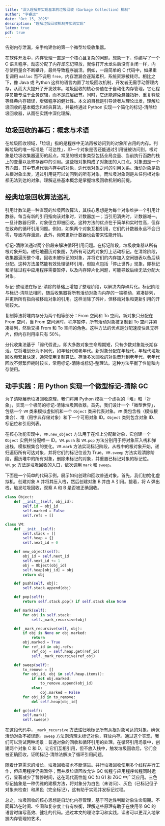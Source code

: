 ```yaml
---
title: "深入理解并实现基本的垃圾回收（Garbage Collection）机制"
author: "李睿远"
date: "Oct 15, 2025"
description: "理解垃圾回收机制并实践实现"
latex: true
pdf: true
---
```


告别内存泄漏，亲手构建你的第一个微型垃圾收集器。


在软件开发中，内存管理一直是一个核心且复杂的问题。想象一下，你编写了一个 C 语言程序，动态分配了内存却忘记释放，就像打开水龙头后没有关闭一样，内存使用量会不断攀升，最终导致程序崩溃。例如，一段简单的 C 代码中，如果重复调用 `malloc` 而不调用 `free`，内存泄漏会逐渐累积，系统资源被耗尽。相比之下，像 Java 或 Python 这样的语言内置了垃圾回收机制，开发者无需手动管理内存，从而大大提升了开发效率。垃圾回收的核心价值在于自动化内存管理，它让程序员能专注于业务逻辑，而不是底层细节。同时，它还能避免悬挂指针、重复释放等经典内存错误，增强程序的健壮性。本文的目标是引导读者从理论出发，理解垃圾回收的基本概念和经典算法，并最终通过 Python 实现一个简化的标记-清除垃圾回收器，从而在实践中深化理解。

## 垃圾回收的基石：概念与术语

在垃圾回收领域，「垃圾」指的是程序中无法再被访问到的对象所占用的内存。判断垃圾的唯一标准是「可达性」，即一个对象是否还能通过引用链被访问到。根对象是垃圾收集器遍历的起点，常见的根对象类型包括全局变量、当前执行函数的栈上的变量以及寄存器中的引用。这些根对象构成了对象图的入口点。对象图是一个有向图，其中节点代表内存中的对象，边代表对象之间的引用关系。活动对象是指从根对象出发，通过引用链可以访问到的所有对象，而垃圾对象则是从任何根对象都无法到达的对象。理解这些基本概念是掌握垃圾回收机制的前提。

## 经典垃圾回收算法巡礼

引用计数法是一种直观的垃圾回收算法，其核心思想是为每个对象维护一个引用计数器。每当有新的引用指向该对象时，计数器加一；当引用消失时，计数器减一。一旦计数器归零，对象便立即被回收。这种方法的优点在于简单和实时性高，但存在致命的循环引用问题。例如，如果两个对象互相引用，它们的计数器永远不会归零，导致内存泄漏。此外，频繁更新计数器也会带来性能开销。

标记-清除法通过两个阶段来解决循环引用问题。在标记阶段，垃圾收集器从所有根对象开始，递归地遍历对象图，为所有可达的对象打上活动标记。在清除阶段，收集器遍历整个堆，回收未被标记的对象，并将它们的内存加入空闲链表以备后续分配。这种方法虽然能有效处理循环引用，但缺点包括「停止世界」现象，即标记和清除过程中应用程序需要暂停，以及内存碎片化问题，可能导致后续无法分配大对象。

标记-整理法在标记-清除的基础上增加了整理阶段，以解决内存碎片化。标记阶段与标记-清除法相同，随后收集器将所有活动对象向内存的一端移动，紧凑排列，并更新所有指向被移动对象的引用。这样消除了碎片，但移动对象和更新引用的开销较大。

复制算法将堆内存分为两个相等部分：From 空间和 To 空间。新对象只分配在 From 空间，当 From 空间满时，程序暂停，所有活动对象被复制到 To 空间并紧凑排列，然后交换 From 和 To 空间的角色。这种方法的优点是分配速度快且无碎片，但内存利用率只有 50%。

分代收集法基于「弱代假说」，即大多数对象生命周期短，只有少数对象能长期存活。它将堆划分为不同代，如年轻代和老年代。新对象分配在年轻代，年轻代垃圾回收频繁且快速，通常使用复制算法。存活多次回收的对象晋升到老年代，老年代回收不频繁但耗时较长，常用标记-清除或标记-整理法。这种方法平衡了性能和内存使用。

## 动手实践：用 Python 实现一个微型标记-清除 GC

为了清晰展示垃圾回收原理，我们将用 Python 模拟一个虚拟的「堆」和「对象」，实现一个极简的标记-清除垃圾回收器。首先，我们设计一个「微型世界」，包括一个 `VM` 类来模拟虚拟机和一个 `Object` 类来代表对象。`VM` 类包含栈（模拟根集合）、堆（用字典存储对象）和下一个可用对象 ID。`Object` 类则包含对象 ID、标记位和引用列表。

在核心功能实现中，`VM.new_object` 方法用于在堆上分配新对象，它创建一个 `Object` 实例并分配唯一 ID。`VM.push` 和 `VM.pop` 方法分别用于将对象压入栈和弹出栈，模拟根集合的变化。`VM.mark` 方法实现标记阶段，从栈中的根对象开始，递归遍历所有可达对象，并将它们的标记位设为 True。`VM.sweep` 方法实现清除阶段，遍历堆中的所有对象，删除未标记的对象，并重置已标记对象的标记位。`VM.gc` 方法是垃圾回收的入口，依次调用 `mark` 和 `sweep`。

下面是一个简单的代码示例，展示如何创建和回收普通对象。首先，我们初始化虚拟机，创建对象 A 并将其压入栈，然后创建对象 B 并由 A 引用。接着，将 A 弹出栈，触发垃圾回收，观察 A 和 B 是否被正确回收。

```python
class Object:
    def __init__(self, obj_id):
        self.id = obj_id
        self.marked = False
        self.refs = []

class VM:
    def __init__(self):
        self.stack = []
        self.heap = {}
        self.next_id = 0

    def new_object(self):
        obj_id = self.next_id
        self.next_id += 1
        obj = Object(obj_id)
        self.heap[obj_id] = obj
        return obj

    def push(self, obj):
        self.stack.append(obj)

    def pop(self):
        return self.stack.pop() if self.stack else None

    def mark(self):
        for obj in self.stack:
            self._mark_recursive(obj)

    def _mark_recursive(self, obj):
        if obj is None or obj.marked:
            return
        obj.marked = True
        for ref_id in obj.refs:
            ref_obj = self.heap.get(ref_id)
            self._mark_recursive(ref_obj)

    def sweep(self):
        to_remove = []
        for obj_id, obj in self.heap.items():
            if not obj.marked:
                to_remove.append(obj_id)
            else:
                obj.marked = False
        for obj_id in to_remove:
            del self.heap[obj_id]

    def gc(self):
        self.mark()
        self.sweep()
```

在这段代码中，`_mark_recursive` 方法递归地标记所有从根对象可达的对象，确保活动对象不被误删。`sweep` 方法则清理未标记对象，释放内存。通过这个实现，我们可以测试两种场景：普通对象的回收和循环引用的处理。在循环引用场景中，创建两个对象 C 和 D，让它们互相引用，但不放入栈中，触发垃圾回收后，它们会被正确回收，证明标记-清除法解决了循环引用问题。


随着计算需求的增长，垃圾回收技术不断演进。并行垃圾回收使用多个线程并行工作，但应用程序仍需暂停；而并发垃圾回收允许 GC 线程与应用程序线程同时运行，显著减少了暂停时间，这在现代高性能 GC 如 G1 和 ZGC 中广泛应用。三色标记抽象是一种优雅的建模方法，将对象分为白色（未访问）、灰色（已标记但子对象未检查）和黑色（完全标记），这有助于实现并发标记过程。

总之，垃圾回收的核心思想是自动化内存管理，基于可达性判断对象生命周期。不同算法在时间、空间和复杂度上各有权衡，理解这些原理有助于在使用带 GC 的语言时编写高效、健壮的代码。通过本文的理论学习和实践，读者可以更深入地掌握内存管理的艺术。
